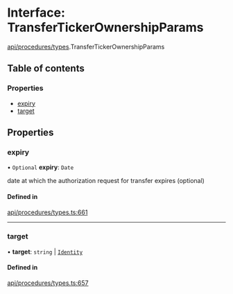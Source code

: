 # Interface: TransferTickerOwnershipParams

[api/procedures/types](../wiki/api.procedures.types).TransferTickerOwnershipParams

## Table of contents

### Properties

- [expiry](../wiki/api.procedures.types.TransferTickerOwnershipParams#expiry)
- [target](../wiki/api.procedures.types.TransferTickerOwnershipParams#target)

## Properties

### expiry

• `Optional` **expiry**: `Date`

date at which the authorization request for transfer expires (optional)

#### Defined in

[api/procedures/types.ts:661](https://github.com/PolymathNetwork/polymesh-sdk/blob/c37bc05d/src/api/procedures/types.ts#L661)

___

### target

• **target**: `string` \| [`Identity`](../wiki/api.entities.Identity.Identity)

#### Defined in

[api/procedures/types.ts:657](https://github.com/PolymathNetwork/polymesh-sdk/blob/c37bc05d/src/api/procedures/types.ts#L657)
